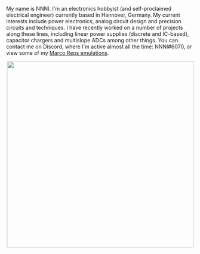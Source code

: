 My name is NNNI. I'm an electronics hobbyist (and self-proclaimed electrical engineer) currently based in Hannover, Germany. My current interests include power electronics, analog circuit design and precision circuits and techniques. I have recently worked on a number of projects along these lines, including linear power supplies (discrete and IC-based), capacitor chargers and multislope ADCs among other things. You can contact me on Discord, where I'm active almost all the time: NNNI#6070, or view some of my [Marco Reps emulations](https://www.youtube.com/@NNNILabs).

<p align="center">
<img src="https://github.com/NNNIIndia/Manhattan-Adapters-Prototyping-Ideas/blob/main/Resources/Usage.png" height=500>
</p>



